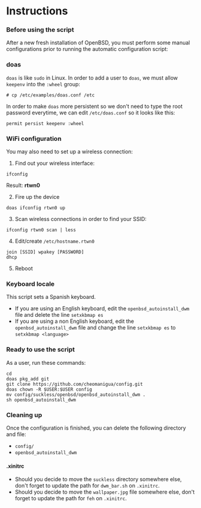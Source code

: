 # Instructions


### Before using the script

After a new fresh installation of OpenBSD, you must perform some manual configurations prior to running the automatic configuration script:

### doas

`doas` is like `sudo` in Linux. In order to add a user to `doas`, we must allow `keepenv` into the `:wheel` group:

`# cp /etc/examples/doas.conf /etc`

In order to make `doas` more persistent so we don't need to type the root password everytime, we can edit `/etc/doas.conf` so it looks like this:

`permit persist keepenv :wheel`


### WiFi configuration

You may also need to set up a wireless connection:

1. Find out your wireless interface:
```
ifconfig
```
Result: **rtwn0**

2. Fire up the device
```
doas ifconfig rtwn0 up
```

3. Scan wireless connections in order to find your SSID:
```
ifconfig rtwn0 scan | less
```

4. Edit/create `/etc/hostname.rtwn0`
```
join [SSID] wpakey [PASSWORD]
dhcp
```

5. Reboot

### Keyboard locale

This script sets a Spanish keyboard. 
- If you are using an English keyboard, edit the `openbsd_autoinstall_dwm` file and delete the line `setxkbmap es`
- If you are using a non English keyboard, edit the `openbsd_autoinstall_dwm` file and change the line `setxkbmap es` to `setxkbmap <language>`

### Ready to use the script

As a user, run these commands:

```
cd
doas pkg_add git
git clone https://github.com/cheomanigua/config.git
doas chown -R $USER:$USER config
mv config/suckless/openbsd/openbsd_autoinstall_dwm .
sh openbsd_autoinstall_dwm
```

### Cleaning up

Once the configuration is finished, you can delete the following directory and file:
- `config/`
- `openbsd_autoinstall_dwm`

#### .xinitrc

- Should you decide to move the `suckless` directory somewhere else, don't forget to update the path for `dwm_bar.sh` on `.xinitrc`.
- Should you decide to move the `wallpaper.jpg` file somewhere else, don't forget to update the path for `feh` on `.xinitrc`.

